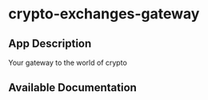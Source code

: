# crypto-exchanges-gateway

## App Description

Your gateway to the world of crypto

## Available Documentation

